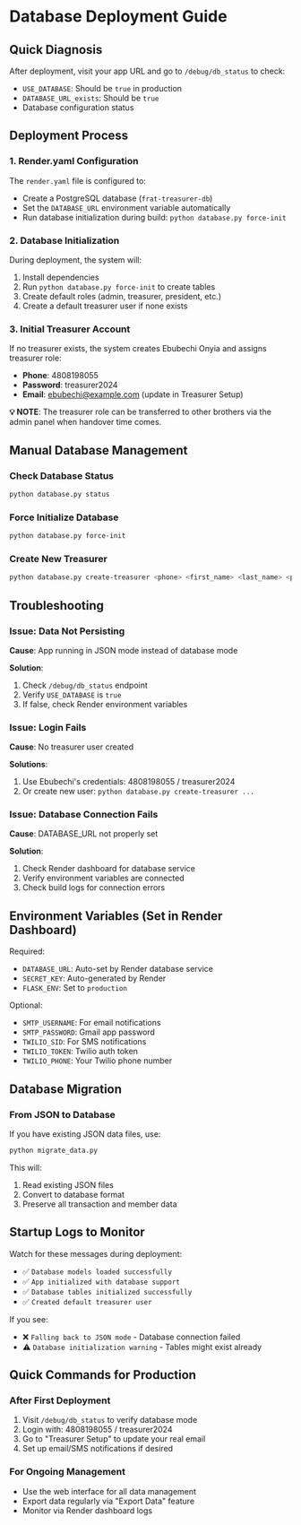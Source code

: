 # Database Deployment Guide

## Quick Diagnosis

After deployment, visit your app URL and go to `/debug/db_status` to check:
- `USE_DATABASE`: Should be `true` in production
- `DATABASE_URL_exists`: Should be `true`
- Database configuration status

## Deployment Process

### 1. Render.yaml Configuration
The `render.yaml` file is configured to:
- Create a PostgreSQL database (`frat-treasurer-db`)
- Set the `DATABASE_URL` environment variable automatically
- Run database initialization during build: `python database.py force-init`

### 2. Database Initialization
During deployment, the system will:
1. Install dependencies
2. Run `python database.py force-init` to create tables
3. Create default roles (admin, treasurer, president, etc.)
4. Create a default treasurer user if none exists

### 3. Initial Treasurer Account
If no treasurer exists, the system creates Ebubechi Onyia and assigns treasurer role:
- **Phone**: 4808198055
- **Password**: treasurer2024
- **Email**: ebubechi@example.com (update in Treasurer Setup)

**💡 NOTE**: The treasurer role can be transferred to other brothers via the admin panel when handover time comes.

## Manual Database Management

### Check Database Status
```bash
python database.py status
```

### Force Initialize Database
```bash
python database.py force-init
```

### Create New Treasurer
```bash
python database.py create-treasurer <phone> <first_name> <last_name> <password>
```

## Troubleshooting

### Issue: Data Not Persisting
**Cause**: App running in JSON mode instead of database mode

**Solution**: 
1. Check `/debug/db_status` endpoint
2. Verify `USE_DATABASE` is `true`
3. If false, check Render environment variables

### Issue: Login Fails
**Cause**: No treasurer user created

**Solutions**:
1. Use Ebubechi's credentials: 4808198055 / treasurer2024
2. Or create new user: `python database.py create-treasurer ...`

### Issue: Database Connection Fails
**Cause**: DATABASE_URL not properly set

**Solution**: 
1. Check Render dashboard for database service
2. Verify environment variables are connected
3. Check build logs for connection errors

## Environment Variables (Set in Render Dashboard)

Required:
- `DATABASE_URL`: Auto-set by Render database service
- `SECRET_KEY`: Auto-generated by Render
- `FLASK_ENV`: Set to `production`

Optional:
- `SMTP_USERNAME`: For email notifications
- `SMTP_PASSWORD`: Gmail app password
- `TWILIO_SID`: For SMS notifications
- `TWILIO_TOKEN`: Twilio auth token
- `TWILIO_PHONE`: Your Twilio phone number

## Database Migration

### From JSON to Database
If you have existing JSON data files, use:
```bash
python migrate_data.py
```

This will:
1. Read existing JSON files
2. Convert to database format
3. Preserve all transaction and member data

## Startup Logs to Monitor

Watch for these messages during deployment:
- ✅ `Database models loaded successfully`
- ✅ `App initialized with database support`
- ✅ `Database tables initialized successfully`
- ✅ `Created default treasurer user`

If you see:
- ❌ `Falling back to JSON mode` - Database connection failed
- ⚠️ `Database initialization warning` - Tables might exist already

## Quick Commands for Production

### After First Deployment
1. Visit `/debug/db_status` to verify database mode
2. Login with: 4808198055 / treasurer2024
3. Go to "Treasurer Setup" to update your real email
4. Set up email/SMS notifications if desired

### For Ongoing Management
- Use the web interface for all data management
- Export data regularly via "Export Data" feature
- Monitor via Render dashboard logs